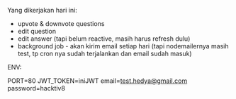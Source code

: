 Yang dikerjakan hari ini:
- upvote & downvote questions
- edit question
- edit answer (tapi belum reactive, masih harus refresh dulu)
- background job - akan kirim email setiap hari (tapi nodemailernya masih test, tp cron nya sudah terjalankan dan email sudah masuk)

ENV: 

PORT=80
JWT_TOKEN=iniJWT
email=test.hedya@gmail.com
password=hacktiv8